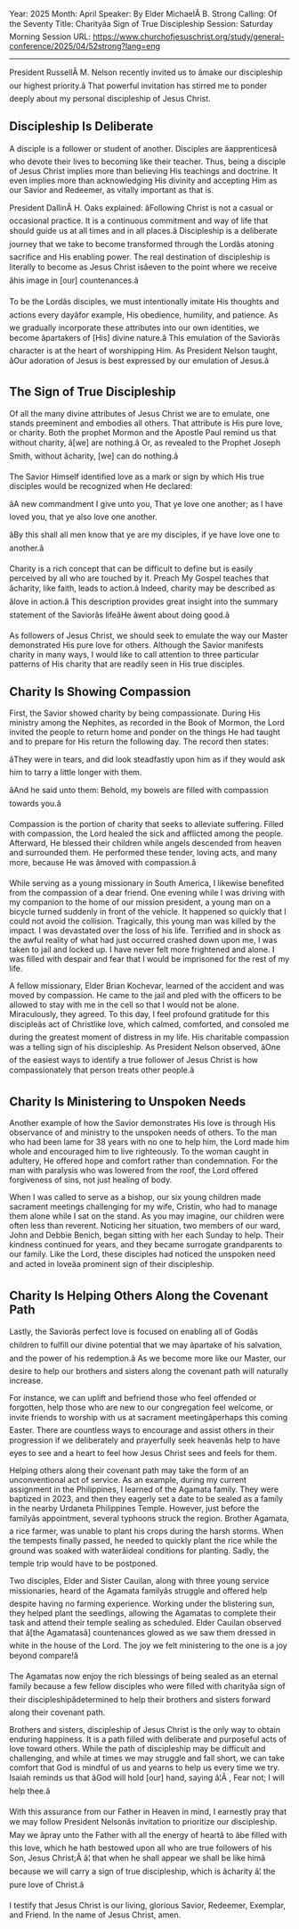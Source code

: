 Year: 2025
Month: April
Speaker: By Elder MichaelÂ B. Strong
Calling: Of the Seventy
Title: Charityâa Sign of True Discipleship
Session: Saturday Morning Session
URL: https://www.churchofjesuschrist.org/study/general-conference/2025/04/52strong?lang=eng

---

President RussellÂ M. Nelson recently invited us to âmake our discipleship our highest priority.â That powerful invitation has stirred me to ponder deeply about my personal discipleship of Jesus Christ.


## Discipleship Is Deliberate

A disciple is a follower or student of another. Disciples are âapprenticesâ who devote their lives to becoming like their teacher. Thus, being a disciple of Jesus Christ implies more than believing His teachings and doctrine. It even implies more than acknowledging His divinity and accepting Him as our Savior and Redeemer, as vitally important as that is.

President DallinÂ H. Oaks explained: âFollowing Christ is not a casual or occasional practice. It is a continuous commitment and way of life that should guide us at all times and in all places.â Discipleship is a deliberate journey that we take to become transformed through the Lordâs atoning sacrifice and His enabling power. The real destination of discipleship is literally to become as Jesus Christ isâeven to the point where we receive âhis image in [our] countenances.â

To be the Lordâs disciples, we must intentionally imitate His thoughts and actions every dayâfor example, His obedience, humility, and patience. As we gradually incorporate these attributes into our own identities, we become âpartakers of [His] divine nature.â This emulation of the Saviorâs character is at the heart of worshipping Him. As President Nelson taught, âOur adoration of Jesus is best expressed by our emulation of Jesus.â


## The Sign of True Discipleship

Of all the many divine attributes of Jesus Christ we are to emulate, one stands preeminent and embodies all others. That attribute is His pure love, or charity. Both the prophet Mormon and the Apostle Paul remind us that without charity, â[we] are nothing.â Or, as revealed to the Prophet Joseph Smith, without âcharity, [we] can do nothing.â

The Savior Himself identified love as a mark or sign by which His true disciples would be recognized when He declared:

âA new commandment I give unto you, That ye love one another; as I have loved you, that ye also love one another.

âBy this shall all men know that ye are my disciples, if ye have love one to another.â

Charity is a rich concept that can be difficult to define but is easily perceived by all who are touched by it. Preach My Gospel teaches that âcharity, like faith, leads to action.â Indeed, charity may be described as âlove in action.â This description provides great insight into the summary statement of the Saviorâs lifeâHe âwent about doing good.â

As followers of Jesus Christ, we should seek to emulate the way our Master demonstrated His pure love for others. Although the Savior manifests charity in many ways, I would like to call attention to three particular patterns of His charity that are readily seen in His true disciples.


## Charity Is Showing Compassion

First, the Savior showed charity by being compassionate. During His ministry among the Nephites, as recorded in the Book of Mormon, the Lord invited the people to return home and ponder on the things He had taught and to prepare for His return the following day. The record then states:

âThey were in tears, and did look steadfastly upon him as if they would ask him to tarry a little longer with them.

âAnd he said unto them: Behold, my bowels are filled with compassion towards you.â

Compassion is the portion of charity that seeks to alleviate suffering. Filled with compassion, the Lord healed the sick and afflicted among the people. Afterward, He blessed their children while angels descended from heaven and surrounded them. He performed these tender, loving acts, and many more, because He was âmoved with compassion.â

While serving as a young missionary in South America, I likewise benefited from the compassion of a dear friend. One evening while I was driving with my companion to the home of our mission president, a young man on a bicycle turned suddenly in front of the vehicle. It happened so quickly that I could not avoid the collision. Tragically, this young man was killed by the impact. I was devastated over the loss of his life. Terrified and in shock as the awful reality of what had just occurred crashed down upon me, I was taken to jail and locked up. I have never felt more frightened and alone. I was filled with despair and fear that I would be imprisoned for the rest of my life.

A fellow missionary, Elder Brian Kochevar, learned of the accident and was moved by compassion. He came to the jail and pled with the officers to be allowed to stay with me in the cell so that I would not be alone. Miraculously, they agreed. To this day, I feel profound gratitude for this discipleâs act of Christlike love, which calmed, comforted, and consoled me during the greatest moment of distress in my life. His charitable compassion was a telling sign of his discipleship. As President Nelson observed, âOne of the easiest ways to identify a true follower of Jesus Christ is how compassionately that person treats other people.â


## Charity Is Ministering to Unspoken Needs

Another example of how the Savior demonstrates His love is through His observance of and ministry to the unspoken needs of others. To the man who had been lame for 38 years with no one to help him, the Lord made him whole and encouraged him to live righteously. To the woman caught in adultery, He offered hope and comfort rather than condemnation. For the man with paralysis who was lowered from the roof, the Lord offered forgiveness of sins, not just healing of body.

When I was called to serve as a bishop, our six young children made sacrament meetings challenging for my wife, Cristin, who had to manage them alone while I sat on the stand. As you may imagine, our children were often less than reverent. Noticing her situation, two members of our ward, John and Debbie Benich, began sitting with her each Sunday to help. Their kindness continued for years, and they became surrogate grandparents to our family. Like the Lord, these disciples had noticed the unspoken need and acted in loveâa prominent sign of their discipleship.


## Charity Is Helping Others Along the Covenant Path

Lastly, the Saviorâs perfect love is focused on enabling all of Godâs children to fulfill our divine potential that we may âpartake of his salvation, and the power of his redemption.â As we become more like our Master, our desire to help our brothers and sisters along the covenant path will naturally increase.

For instance, we can uplift and befriend those who feel offended or forgotten, help those who are new to our congregation feel welcome, or invite friends to worship with us at sacrament meetingâperhaps this coming Easter. There are countless ways to encourage and assist others in their progression if we deliberately and prayerfully seek heavenâs help to have eyes to see and a heart to feel how Jesus Christ sees and feels for them.

Helping others along their covenant path may take the form of an unconventional act of service. As an example, during my current assignment in the Philippines, I learned of the Agamata family. They were baptized in 2023, and then they eagerly set a date to be sealed as a family in the nearby Urdaneta Philippines Temple. However, just before the familyâs appointment, several typhoons struck the region. Brother Agamata, a rice farmer, was unable to plant his crops during the harsh storms. When the tempests finally passed, he needed to quickly plant the rice while the ground was soaked with waterâideal conditions for planting. Sadly, the temple trip would have to be postponed.

Two disciples, Elder and Sister Cauilan, along with three young service missionaries, heard of the Agamata familyâs struggle and offered help despite having no farming experience. Working under the blistering sun, they helped plant the seedlings, allowing the Agamatas to complete their task and attend their temple sealing as scheduled. Elder Cauilan observed that â[the Agamatasâ] countenances glowed as we saw them dressed in white in the house of the Lord. The joy we felt ministering to the one is a joy beyond compare!â

The Agamatas now enjoy the rich blessings of being sealed as an eternal family because a few fellow disciples who were filled with charityâa sign of their discipleshipâdetermined to help their brothers and sisters forward along their covenant path.

Brothers and sisters, discipleship of Jesus Christ is the only way to obtain enduring happiness. It is a path filled with deliberate and purposeful acts of love toward others. While the path of discipleship may be difficult and challenging, and while at times we may struggle and fall short, we can take comfort that God is mindful of us and yearns to help us every time we try. Isaiah reminds us that âGod will hold [our] hand, saying â¦Â , Fear not; I will help thee.â

With this assurance from our Father in Heaven in mind, I earnestly pray that we may follow President Nelsonâs invitation to prioritize our discipleship. May we âpray unto the Father with all the energy of heartâ to âbe filled with this love, which he hath bestowed upon all who are true followers of his Son, Jesus Christ;Â â¦ that when he shall appear we shall be like himâ because we will carry a sign of true discipleship, which is âcharity â¦ the pure love of Christ.â

I testify that Jesus Christ is our living, glorious Savior, Redeemer, Exemplar, and Friend. In the name of Jesus Christ, amen.